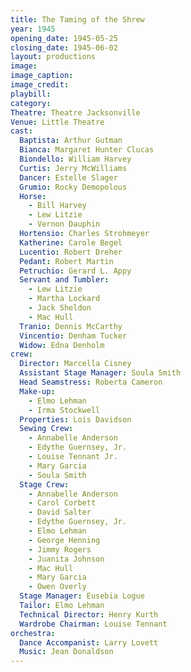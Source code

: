 ```yaml
---
title: The Taming of the Shrew
year: 1945
opening_date: 1945-05-25
closing_date: 1945-06-02
layout: productions
image:
image_caption:
image_credit:
playbill: 
category: 
Theatre: Theatre Jacksonville
Venue: Little Theatre
cast:
  Baptista: Arthur Gutman
  Bianca: Margaret Hunter Clucas
  Biondello: William Harvey
  Curtis: Jerry McWilliams
  Dancer: Estelle Slager
  Grumio: Rocky Demopolous
  Horse: 
    - Bill Harvey
    - Lew Litzie
    - Vernon Dauphin
  Hortensio: Charles Strohmeyer
  Katherine: Carole Begel
  Lucentio: Robert Dreher
  Pedant: Robert Martin
  Petruchio: Gerard L. Appy
  Servant and Tumbler: 
    - Lew Litzie
    - Martha Lockard
    - Jack Sheldon
    - Mac Hull
  Tranio: Dennis McCarthy
  Vincentio: Denham Tucker
  Widow: Edna Denholm
crew:
  Director: Marcella Cisney
  Assistant Stage Manager: Soula Smith
  Head Seamstress: Roberta Cameron
  Make-up:
    - Elmo Lehman
    - Irma Stockwell
  Properties: Lois Davidson
  Sewing Crew: 
    - Annabelle Anderson
    - Edythe Guernsey, Jr.
    - Louise Tennant Jr.
    - Mary Garcia
    - Soula Smith
  Stage Crew: 
    - Annabelle Anderson
    - Carol Corbett
    - David Salter
    - Edythe Guernsey, Jr.
    - Elmo Lehman
    - George Henning
    - Jimmy Rogers
    - Juanita Johnson
    - Mac Hull
    - Mary Garcia
    - Owen Overly
  Stage Manager: Eusebia Logue
  Tailor: Elmo Lehman
  Technical Director: Henry Kurth
  Wardrobe Chairman: Louise Tennant
orchestra:
  Dance Accompanist: Larry Lovett
  Music: Jean Donaldson
---
```


